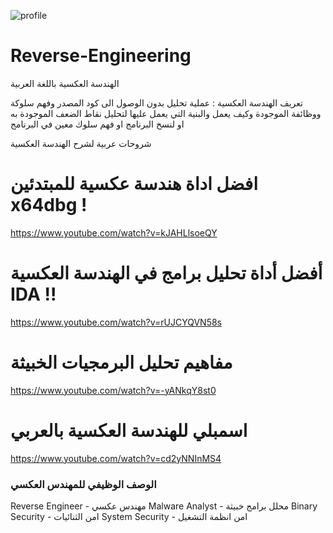 
![profile](https://github.com/AhmadAlFareed/Reverse-Engineering/assets/134216420/e28d8238-0735-4ed1-b239-460fb9cbf0e6)

# Reverse-Engineering
الهندسة العكسية باللغة العربية

تعريف الهندسة العكسية : عملية تحليل بدون الوصول الى كود المصدر وفهم سلوكة ووظائفة الموجودة وكيف يعمل والبنية التي يعمل عليها لتحليل نقاط الضعف الموجودة به او لنسخ البرنامج او فهم سلوك معين في البرنامج

شروحات عربية لشرح الهندسة العكسية

# افضل اداة هندسة عكسية للمبتدئين x64dbg ! 
https://www.youtube.com/watch?v=kJAHLlsoeQY
# أفضل أداة تحليل برامج في الهندسة العكسية IDA !! 
https://www.youtube.com/watch?v=rUJCYQVN58s
# مفاهيم تحليل البرمجيات الخبيثة 
https://www.youtube.com/watch?v=-yANkqY8st0
# اسمبلي للهندسة العكسية بالعربي 
https://www.youtube.com/watch?v=cd2yNNInMS4




### الوصف الوظيفي للمهندس العكسي
Reverse Engineer - مهندس عكسي
Malware Analyst - محلل برامج خبيثة
Binary Security - امن الثنائيات
System Security - امن انظمة التشغيل

